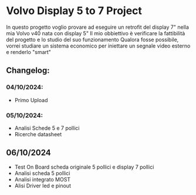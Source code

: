 # Volvo Display 5 to 7 Project 

In questo progetto voglio provare ad eseguire un retrofit del display 7" nella mia Volvo v40 nata con display 5"
Il mio obbiettivo è verificare la fattibilità del progetto e lo studio del suo funzionamento
Qualora fosse possibile, vorrei studiare un sistema economico per iniettare un segnale video esterno e renderlo "smart"

## Changelog:

### 04/10/2024:
   * Primo Upload 
### 05/10/2024:   
 * Analisi Schede 5 e 7 pollici 
 * Ricerche datasheet
## 06/10/2024
 * Test On Board scheda originale 5 pollici e display 7 pollici
 * Analisi scheda 5 pollici
 * Analisi integrato MOST 
 * Alisi Driver led e pinout
